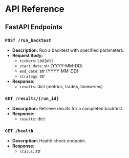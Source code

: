 # API Reference

## FastAPI Endpoints

### `POST /run_backtest`
- **Description:** Run a backtest with specified parameters.
- **Request Body:**
  - `tickers`: List[str]
  - `start_date`: str (YYYY-MM-DD)
  - `end_date`: str (YYYY-MM-DD)
  - `strategy`: str
- **Response:**
  - `results`: dict (metrics, trades, timeseries)

### `GET /results/{run_id}`
- **Description:** Retrieve results for a completed backtest.
- **Response:**
  - `results`: dict

### `GET /health`
- **Description:** Health check endpoint.
- **Response:**
  - `status`: str
